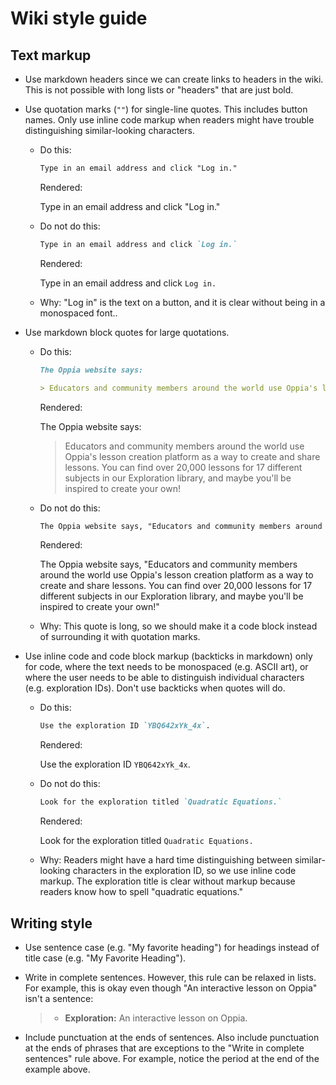 # Wiki style guide

## Text markup

* Use markdown headers since we can create links to headers in the wiki. This is not possible with long lists or "headers" that are just bold.
* Use quotation marks (`""`) for single-line quotes. This includes button names. Only use inline code markup when readers might have trouble distinguishing similar-looking characters.
  * Do this:

    ```md
    Type in an email address and click "Log in."
    ```

    Rendered:

    Type in an email address and click "Log in."

  * Do not do this:

    ```md
    Type in an email address and click `Log in.`
    ```

    Rendered:

    Type in an email address and click `Log in.`

  * Why: "Log in" is the text on a button, and it is clear without being in a monospaced font..

* Use markdown block quotes for large quotations.

  * Do this:

    ```md
    The Oppia website says:

    > Educators and community members around the world use Oppia's lesson creation platform as a way to create and share lessons. You can find over 20,000 lessons for 17 different subjects in our Exploration library, and maybe you'll be inspired to create your own!
    ```

    Rendered:

    The Oppia website says:

    > Educators and community members around the world use Oppia's lesson creation platform as a way to create and share lessons. You can find over 20,000 lessons for 17 different subjects in our Exploration library, and maybe you'll be inspired to create your own!

  * Do not do this:

    ```md
    The Oppia website says, "Educators and community members around the world use Oppia's lesson creation platform as a way to create and share lessons. You can find over 20,000 lessons for 17 different subjects in our Exploration library, and maybe you'll be inspired to create your own!"
    ```

    Rendered:

    The Oppia website says, "Educators and community members around the world use Oppia's lesson creation platform as a way to create and share lessons. You can find over 20,000 lessons for 17 different subjects in our Exploration library, and maybe you'll be inspired to create your own!"

  * Why: This quote is long, so we should make it a code block instead of surrounding it with quotation marks.


* Use inline code and code block markup (backticks in markdown) only for code, where the text needs to be monospaced (e.g. ASCII art), or where the user needs to be able to distinguish individual characters (e.g. exploration IDs). Don't use backticks when quotes will do.

  * Do this:

    ```md
    Use the exploration ID `YBQ642xYk_4x`.
    ```

    Rendered:

    Use the exploration ID `YBQ642xYk_4x`.

  * Do not do this:

    ```md
    Look for the exploration titled `Quadratic Equations.`
    ```

    Rendered:

    Look for the exploration titled `Quadratic Equations.`

  * Why: Readers might have a hard time distinguishing between similar-looking characters in the exploration ID, so we use inline code markup. The exploration title is clear without markup because readers know how to spell "quadratic equations."

## Writing style

* Use sentence case (e.g. "My favorite heading") for headings instead of title case (e.g. "My Favorite Heading").

* Write in complete sentences. However, this rule can be relaxed in lists. For example, this is okay even though "An interactive lesson on Oppia" isn't a sentence:

  > * **Exploration:** An interactive lesson on Oppia.

* Include punctuation at the ends of sentences. Also include punctuation at the ends of phrases that are exceptions to the "Write in complete sentences" rule above. For example, notice the period at the end of the example above.
